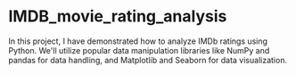 # IMDB_movie_rating_analysis
In this project, I have demonstrated how to analyze IMDb ratings using Python. We'll utilize popular data manipulation libraries like NumPy and pandas for data handling, and Matplotlib and Seaborn for data visualization.
